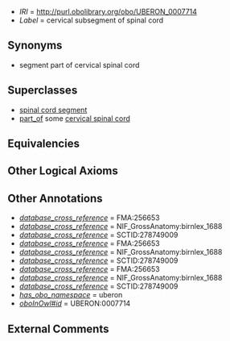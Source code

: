 * *IRI* = http://purl.obolibrary.org/obo/UBERON_0007714
 * *Label* = cervical subsegment of spinal cord

## Synonyms

 * segment part of cervical spinal cord

## Superclasses

 * [spinal cord segment](../../UBERON/44/UBERON_0005844.md)
 * [part_of](../../BFO/50/BFO_0000050.md) some [cervical spinal cord](../../UBERON/26/UBERON_0002726.md)

## Equivalencies


## Other Logical Axioms


## Other Annotations

 * *[database_cross_reference](../../ef/oboInOwl#hasDbXref.md)* = FMA:256653
 * *[database_cross_reference](../../ef/oboInOwl#hasDbXref.md)* = NIF_GrossAnatomy:birnlex_1688
 * *[database_cross_reference](../../ef/oboInOwl#hasDbXref.md)* = SCTID:278749009
 * *[database_cross_reference](../../ef/oboInOwl#hasDbXref.md)* = FMA:256653
 * *[database_cross_reference](../../ef/oboInOwl#hasDbXref.md)* = NIF_GrossAnatomy:birnlex_1688
 * *[database_cross_reference](../../ef/oboInOwl#hasDbXref.md)* = SCTID:278749009
 * *[database_cross_reference](../../ef/oboInOwl#hasDbXref.md)* = FMA:256653
 * *[database_cross_reference](../../ef/oboInOwl#hasDbXref.md)* = NIF_GrossAnatomy:birnlex_1688
 * *[database_cross_reference](../../ef/oboInOwl#hasDbXref.md)* = SCTID:278749009
 * *[has_obo_namespace](../../ce/oboInOwl#hasOBONamespace.md)* = uberon
 * *[oboInOwl#id](../../id/oboInOwl#id.md)* = UBERON:0007714

## External Comments

